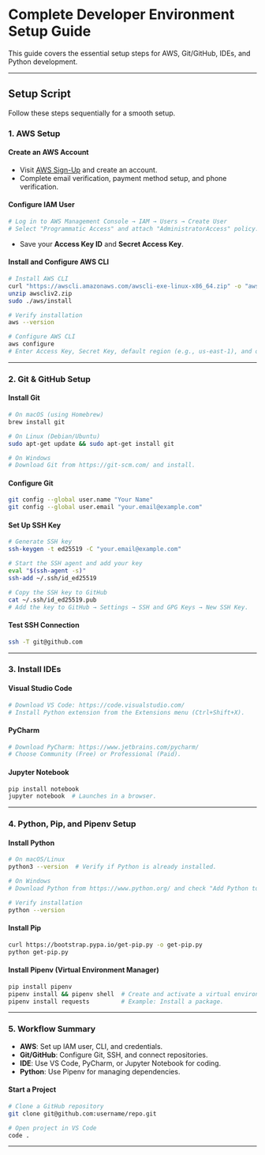 
# Complete Developer Environment Setup Guide

This guide covers the essential setup steps for AWS, Git/GitHub, IDEs, and Python development.

---

## **Setup Script**

Follow these steps sequentially for a smooth setup.

### 1. **AWS Setup**
#### Create an AWS Account
- Visit [AWS Sign-Up](https://aws.amazon.com/) and create an account.
- Complete email verification, payment method setup, and phone verification.

#### Configure IAM User
```bash
# Log in to AWS Management Console → IAM → Users → Create User
# Select "Programmatic Access" and attach "AdministratorAccess" policy.
```
- Save your **Access Key ID** and **Secret Access Key**.

#### Install and Configure AWS CLI
```bash
# Install AWS CLI
curl "https://awscli.amazonaws.com/awscli-exe-linux-x86_64.zip" -o "awscliv2.zip"
unzip awscliv2.zip
sudo ./aws/install

# Verify installation
aws --version

# Configure AWS CLI
aws configure
# Enter Access Key, Secret Key, default region (e.g., us-east-1), and output format (e.g., json).
```

---

### 2. **Git & GitHub Setup**
#### Install Git
```bash
# On macOS (using Homebrew)
brew install git

# On Linux (Debian/Ubuntu)
sudo apt-get update && sudo apt-get install git

# On Windows
# Download Git from https://git-scm.com/ and install.
```

#### Configure Git
```bash
git config --global user.name "Your Name"
git config --global user.email "your.email@example.com"
```

#### Set Up SSH Key
```bash
# Generate SSH key
ssh-keygen -t ed25519 -C "your.email@example.com"

# Start the SSH agent and add your key
eval "$(ssh-agent -s)"
ssh-add ~/.ssh/id_ed25519

# Copy the SSH key to GitHub
cat ~/.ssh/id_ed25519.pub
# Add the key to GitHub → Settings → SSH and GPG Keys → New SSH Key.
```

#### Test SSH Connection
```bash
ssh -T git@github.com
```

---

### 3. **Install IDEs**
#### Visual Studio Code
```bash
# Download VS Code: https://code.visualstudio.com/
# Install Python extension from the Extensions menu (Ctrl+Shift+X).
```

#### PyCharm
```bash
# Download PyCharm: https://www.jetbrains.com/pycharm/
# Choose Community (Free) or Professional (Paid).
```

#### Jupyter Notebook
```bash
pip install notebook
jupyter notebook  # Launches in a browser.
```

---

### 4. **Python, Pip, and Pipenv Setup**
#### Install Python
```bash
# On macOS/Linux
python3 --version  # Verify if Python is already installed.

# On Windows
# Download Python from https://www.python.org/ and check "Add Python to PATH" during installation.

# Verify installation
python --version
```

#### Install Pip
```bash
curl https://bootstrap.pypa.io/get-pip.py -o get-pip.py
python get-pip.py
```

#### Install Pipenv (Virtual Environment Manager)
```bash
pip install pipenv
pipenv install && pipenv shell  # Create and activate a virtual environment.
pipenv install requests         # Example: Install a package.
```

---

### 5. **Workflow Summary**
- **AWS**: Set up IAM user, CLI, and credentials.
- **Git/GitHub**: Configure Git, SSH, and connect repositories.
- **IDE**: Use VS Code, PyCharm, or Jupyter Notebook for coding.
- **Python**: Use Pipenv for managing dependencies.

#### Start a Project
```bash
# Clone a GitHub repository
git clone git@github.com:username/repo.git

# Open project in VS Code
code .
```

---
